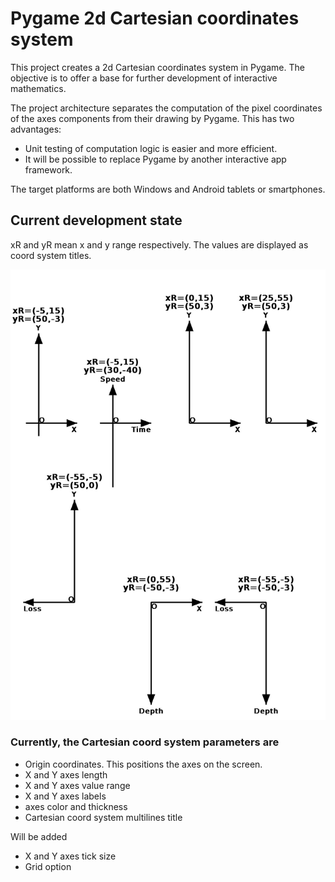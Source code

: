 # Pygame 2d Cartesian coordinates system
This project creates a 2d Cartesian coordinates system in Pygame. The objective is to offer a base for further development of interactive mathematics.

The project architecture separates the computation of the pixel coordinates of the axes components from their drawing by Pygame. This has two advantages:

- Unit testing of computation logic is easier and more efficient.  
- It will be possible to replace Pygame by another interactive app framework.

The target platforms are both Windows and Android tablets or smartphones.

## Current development state
xR and yR mean x and y range respectively. The values are displayed as coord system titles.

<p align="center">
  <img src="images/current_state.jpg" width="600" title="Current development state">
</p>

### Currently, the Cartesian coord system parameters are

- Origin coordinates. This positions the axes on the screen.
- X and Y axes length
- X and Y axes value range
- X and Y axes labels
- axes color and thickness
- Cartesian coord system multilines title

Will be added

- X and Y axes tick size
- Grid option
